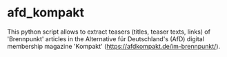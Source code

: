 # afd_kompakt
This python script allows to extract teasers (titles, teaser texts, links) of 'Brennpunkt' articles in the Alternative für Deutschland's (AfD) digital membership magazine 'Kompakt' (https://afdkompakt.de/im-brennpunkt/).
